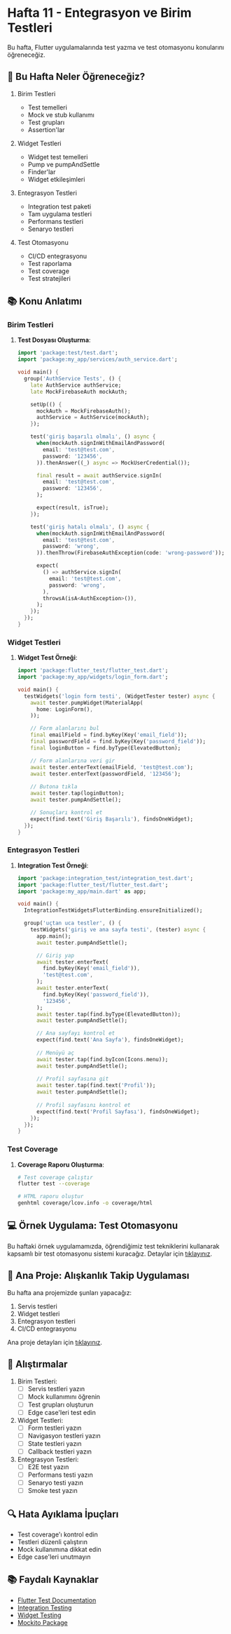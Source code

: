 # Hafta 11 - Entegrasyon ve Birim Testleri

Bu hafta, Flutter uygulamalarında test yazma ve test otomasyonu konularını öğreneceğiz.

## 🎯 Bu Hafta Neler Öğreneceğiz?

1. Birim Testleri
   - Test temelleri
   - Mock ve stub kullanımı
   - Test grupları
   - Assertion'lar

2. Widget Testleri
   - Widget test temelleri
   - Pump ve pumpAndSettle
   - Finder'lar
   - Widget etkileşimleri

3. Entegrasyon Testleri
   - Integration test paketi
   - Tam uygulama testleri
   - Performans testleri
   - Senaryo testleri

4. Test Otomasyonu
   - CI/CD entegrasyonu
   - Test raporlama
   - Test coverage
   - Test stratejileri

## 📚 Konu Anlatımı

### Birim Testleri

1. **Test Dosyası Oluşturma**:
   ```dart
   import 'package:test/test.dart';
   import 'package:my_app/services/auth_service.dart';

   void main() {
     group('AuthService Tests', () {
       late AuthService authService;
       late MockFirebaseAuth mockAuth;

       setUp(() {
         mockAuth = MockFirebaseAuth();
         authService = AuthService(mockAuth);
       });

       test('giriş başarılı olmalı', () async {
         when(mockAuth.signInWithEmailAndPassword(
           email: 'test@test.com',
           password: '123456',
         )).thenAnswer((_) async => MockUserCredential());

         final result = await authService.signIn(
           email: 'test@test.com',
           password: '123456',
         );

         expect(result, isTrue);
       });

       test('giriş hatalı olmalı', () async {
         when(mockAuth.signInWithEmailAndPassword(
           email: 'test@test.com',
           password: 'wrong',
         )).thenThrow(FirebaseAuthException(code: 'wrong-password'));

         expect(
           () => authService.signIn(
             email: 'test@test.com',
             password: 'wrong',
           ),
           throwsA(isA<AuthException>()),
         );
       });
     });
   }
   ```

### Widget Testleri

1. **Widget Test Örneği**:
   ```dart
   import 'package:flutter_test/flutter_test.dart';
   import 'package:my_app/widgets/login_form.dart';

   void main() {
     testWidgets('login form testi', (WidgetTester tester) async {
       await tester.pumpWidget(MaterialApp(
         home: LoginForm(),
       ));

       // Form alanlarını bul
       final emailField = find.byKey(Key('email_field'));
       final passwordField = find.byKey(Key('password_field'));
       final loginButton = find.byType(ElevatedButton);

       // Form alanlarına veri gir
       await tester.enterText(emailField, 'test@test.com');
       await tester.enterText(passwordField, '123456');
       
       // Butona tıkla
       await tester.tap(loginButton);
       await tester.pumpAndSettle();

       // Sonuçları kontrol et
       expect(find.text('Giriş Başarılı'), findsOneWidget);
     });
   }
   ```

### Entegrasyon Testleri

1. **Integration Test Örneği**:
   ```dart
   import 'package:integration_test/integration_test.dart';
   import 'package:flutter_test/flutter_test.dart';
   import 'package:my_app/main.dart' as app;

   void main() {
     IntegrationTestWidgetsFlutterBinding.ensureInitialized();

     group('uçtan uca testler', () {
       testWidgets('giriş ve ana sayfa testi', (tester) async {
         app.main();
         await tester.pumpAndSettle();

         // Giriş yap
         await tester.enterText(
           find.byKey(Key('email_field')),
           'test@test.com',
         );
         await tester.enterText(
           find.byKey(Key('password_field')),
           '123456',
         );
         await tester.tap(find.byType(ElevatedButton));
         await tester.pumpAndSettle();

         // Ana sayfayı kontrol et
         expect(find.text('Ana Sayfa'), findsOneWidget);
         
         // Menüyü aç
         await tester.tap(find.byIcon(Icons.menu));
         await tester.pumpAndSettle();
         
         // Profil sayfasına git
         await tester.tap(find.text('Profil'));
         await tester.pumpAndSettle();
         
         // Profil sayfasını kontrol et
         expect(find.text('Profil Sayfası'), findsOneWidget);
       });
     });
   }
   ```

### Test Coverage

1. **Coverage Raporu Oluşturma**:
   ```bash
   # Test coverage çalıştır
   flutter test --coverage

   # HTML raporu oluştur
   genhtml coverage/lcov.info -o coverage/html
   ```

## 💻 Örnek Uygulama: Test Otomasyonu

Bu haftaki örnek uygulamamızda, öğrendiğimiz test tekniklerini kullanarak kapsamlı bir test otomasyonu sistemi kuracağız. Detaylar için [tıklayınız](./ornek_uygulama/README.md).

## 🚀 Ana Proje: Alışkanlık Takip Uygulaması

Bu hafta ana projemizde şunları yapacağız:

1. Servis testleri
2. Widget testleri
3. Entegrasyon testleri
4. CI/CD entegrasyonu

Ana proje detayları için [tıklayınız](./ana_proje/README.md).

## 🎯 Alıştırmalar

1. Birim Testleri:
   - [ ] Servis testleri yazın
   - [ ] Mock kullanımını öğrenin
   - [ ] Test grupları oluşturun
   - [ ] Edge case'leri test edin

2. Widget Testleri:
   - [ ] Form testleri yazın
   - [ ] Navigasyon testleri yazın
   - [ ] State testleri yazın
   - [ ] Callback testleri yazın

3. Entegrasyon Testleri:
   - [ ] E2E test yazın
   - [ ] Performans testi yazın
   - [ ] Senaryo testi yazın
   - [ ] Smoke test yazın

## 🔍 Hata Ayıklama İpuçları

- Test coverage'ı kontrol edin
- Testleri düzenli çalıştırın
- Mock kullanımına dikkat edin
- Edge case'leri unutmayın

## 📚 Faydalı Kaynaklar

- [Flutter Test Documentation](https://flutter.dev/docs/testing)
- [Integration Testing](https://flutter.dev/docs/testing/integration-tests)
- [Widget Testing](https://flutter.dev/docs/cookbook/testing/widget)
- [Mockito Package](https://pub.dev/packages/mockito) 